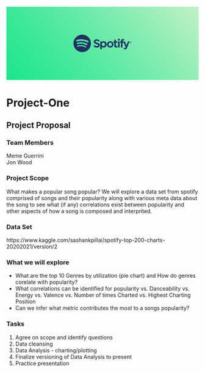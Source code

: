 ![](Images/180-1806232_spotify-header.png)

# Project-One

<h2>Project Proposal</h2>

<h3>Team Members</h3>
<div>Meme Guerrini</div>
<div>Jon Wood</div>

<h3>Project Scope</h3>
<p>What makes a popular song popular? We will explore a data set from spotify comprised of songs and their popularity along with various meta data about the song to see what (if any) correlations exist between popularity and other aspects of how a song is composed and interprited.</p>

<h3>Data Set</h3>
<p>https://www.kaggle.com/sashankpillai/spotify-top-200-charts-20202021/version/2</p>

<h3>What we will explore</h3>
<ul>
<li>What are the top 10 Genres by utilization (pie chart) and How do genres corelate with popularity?</li>
<li>What correlations can be identified for popularity vs. Danceability vs. Energy vs. Valence vs. Number of times Charted vs. Highest Charting Position</li>
<li>Can we infer what metric contributes the most to a songs popularity?</li>
</ul>

<h3>Tasks</h3>
<ol>
<li>Agree on scope and identify questions</li>
<li>Data cleansing</li>
<li>Data Analysis - charting/plotting</li>
<li>Finalize versioning of Data Analysis to present</li>
<li>Practice presentation</li>
</ol>
